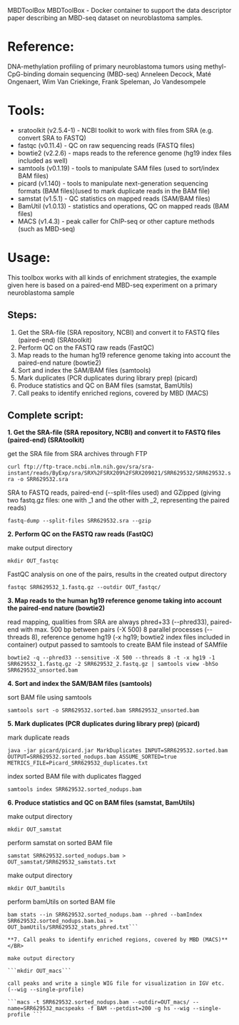 MBDToolBox
MBDToolBox - Docker container to support the data descriptor paper describing an MBD-seq dataset on neuroblastoma samples.

# Reference:
DNA-methylation profiling of primary neuroblastoma tumors using methyl-CpG-binding domain sequencing (MBD-seq)
Anneleen Decock, Maté Ongenaert, Wim Van Criekinge, Frank Speleman, Jo Vandesompele

# Tools:
- sratoolkit (v2.5.4-1) - NCBI toolkit to work with files from SRA (e.g. convert SRA to FASTQ)
- fastqc (v0.11.4) - QC on raw sequencing reads (FASTQ files)
- bowtie2 (v2.2.6) - maps reads to the reference genome (hg19 index files included as well)
- samtools (v0.1.19) - tools to manipulate SAM files (used to sort/index BAM files)
- picard (v1.140) - tools to manipulate next-generation sequencing formats (BAM files)(used to mark duplicate reads in the BAM file)
- samstat (v1.5.1) - QC statistics on mapped reads (SAM/BAM files)
- BamUtil (v1.0.13) - statistics and operations, QC on mapped reads (BAM files)
- MACS (v1.4.3) - peak caller for ChIP-seq or other capture methods (such as MBD-seq)

# Usage:

This toolbox works with all kinds of enrichment strategies, the example given here is based on a paired-end MBD-seq experiment on a primary neuroblastoma sample

## Steps:
1. Get the SRA-file (SRA repository, NCBI) and convert it to FASTQ files (paired-end) (SRAtoolkit)</BR>
2. Perform QC on the FASTQ raw reads (FastQC)</BR>
3. Map reads to the human hg19 reference genome taking into account the paired-end nature (bowtie2)</BR>
4. Sort and index the SAM/BAM files (samtools)</BR>
5. Mark duplicates (PCR duplicates during library prep) (picard)</BR>
6. Produce statistics and QC on BAM files (samstat, BamUtils)</BR>
7. Call peaks to identify enriched regions, covered by MBD (MACS)</BR>

## Complete script:

**1. Get the SRA-file (SRA repository, NCBI) and convert it to FASTQ files (paired-end) (SRAtoolkit)**</BR>

get the SRA file from SRA archives through FTP

```curl ftp://ftp-trace.ncbi.nlm.nih.gov/sra/sra-instant/reads/ByExp/sra/SRX%2FSRX209%2FSRX209021/SRR629532/SRR629532.sra -o SRR629532.sra```

SRA to FASTQ reads, paired-end (--split-files used) and GZipped (giving two fastq.gz files: one with _1 and the other with _2, representing the paired reads)

```fastq-dump --split-files SRR629532.sra --gzip```

**2. Perform QC on the FASTQ raw reads (FastQC)**</BR>

make output directory

```mkdir OUT_fastqc```

FastQC analysis on one of the pairs, results in the created output directory

```fastqc SRR629532_1.fastq.gz --outdir OUT_fastqc/```

**3. Map reads to the human hg19 reference genome taking into account the paired-end nature (bowtie2)**</BR>

read mapping, qualities from SRA are always phred+33 (--phred33), paired-end with max. 500 bp between pairs (-X 500)
8 parallel processes (--threads 8), reference genome hg19 (-x hg19; bowtie2 index files included in container)
output passed to samtools to create BAM file instead of SAMfile

```bowtie2 -q --phred33 --sensitive -X 500 --threads 8 -t -x hg19 -1 SRR629532_1.fastq.gz -2 SRR629532_2.fastq.gz | samtools view -bhSo SRR629532_unsorted.bam```

**4. Sort and index the SAM/BAM files (samtools)**</BR>

sort BAM file using samtools

```samtools sort -o SRR629532.sorted.bam SRR629532_unsorted.bam```

**5. Mark duplicates (PCR duplicates during library prep) (picard)**</BR>

mark duplicate reads

```java -jar picard/picard.jar MarkDuplicates INPUT=SRR629532.sorted.bam OUTPUT=SRR629532.sorted_nodups.bam ASSUME_SORTED=true METRICS_FILE=Picard_SRR629532_duplicates.txt```

index sorted BAM file with duplicates flagged

```samtools index SRR629532.sorted_nodups.bam```

**6. Produce statistics and QC on BAM files (samstat, BamUtils)**</BR>

make output directory

```mkdir OUT_samstat```

perform samstat on sorted BAM file

```samstat SRR629532.sorted_nodups.bam > OUT_samstat/SRR629532_samstats.txt```

make output directory

```mkdir OUT_bamUtils```

perform bamUtils on sorted BAM file

```bam stats --in SRR629532.sorted_nodups.bam --basic --bamIndex SRR629532.sorted_nodups.bam.bai --pBaseQC OUT_bamUtils/SRR629532_pbaseQC.txt > OUT_bamUtils/SRR629532_stats_basic.txt
bam stats --in SRR629532.sorted_nodups.bam --phred --bamIndex SRR629532.sorted_nodups.bam.bai > OUT_bamUtils/SRR629532_stats_phred.txt```

**7. Call peaks to identify enriched regions, covered by MBD (MACS)**</BR>

make output directory

```mkdir OUT_macs```

call peaks and write a single WIG file for visualization in IGV etc. (--wig --single-profile)

```macs -t SRR629532.sorted_nodups.bam --outdir=OUT_macs/ --name=SRR629532_macspeaks -f BAM --petdist=200 -g hs --wig --single-profile ```
